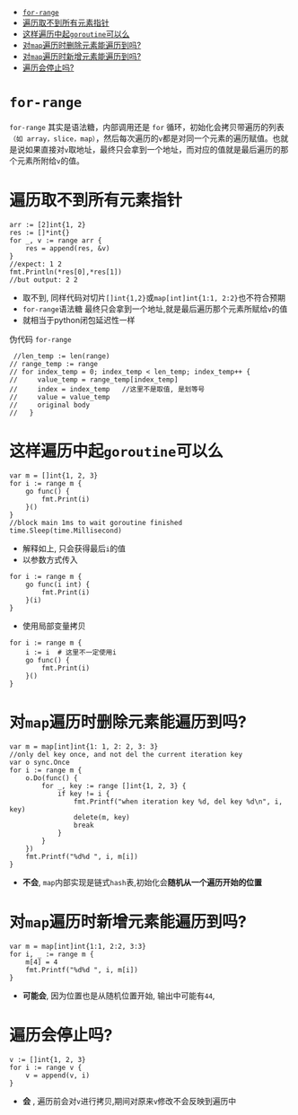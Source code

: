 - [`for-range`](#for-range)
- [遍历取不到所有元素指针](#遍历取不到所有元素指针)
- [这样遍历中起`goroutine`可以么](#这样遍历中起goroutine可以么)
- [对`map`遍历时删除元素能遍历到吗?](#对map遍历时删除元素能遍历到吗)
- [对`map`遍历时新增元素能遍历到吗?](#对map遍历时新增元素能遍历到吗)
- [遍历会停止吗?](#遍历会停止吗)

# `for-range`
`for-range` 其实是语法糖，内部调用还是 `for` 循环，初始化会拷贝带遍历的列表`（如 array，slice，map）`，然后每次遍历的`v`都是对同一个元素的遍历赋值。也就是说如果直接对`v`取地址，最终只会拿到一个地址，而对应的值就是最后遍历的那个元素所附给`v`的值。

# 遍历取不到所有元素指针
```golang
arr := [2]int{1, 2}
res := []*int{}
for _, v := range arr {
    res = append(res, &v)
}
//expect: 1 2
fmt.Println(*res[0],*res[1])
//but output: 2 2
```
* 取不到, 同样代码对切片`[]int{1,2}`或`map[int]int{1:1, 2:2}`也不符合预期
* `for-range`语法糖 最终只会拿到一个地址,就是最后遍历那个元素所赋给`v`的值
* 就相当于python闭包延迟性一样

伪代码 `for-range`
```golang
 //len_temp := len(range)
// range_temp := range
// for index_temp = 0; index_temp < len_temp; index_temp++ {
//     value_temp = range_temp[index_temp]
//     index = index_temp   //这里不是取值, 是划等号
//     value = value_temp
//     original body
//   }
```

# 这样遍历中起`goroutine`可以么
```golang
var m = []int{1, 2, 3}
for i := range m {
    go func() {
        fmt.Print(i)
    }()
}
//block main 1ms to wait goroutine finished
time.Sleep(time.Millisecond)
```
* 解释如上, 只会获得最后`i`的值
* 以参数方式传入
```golang
for i := range m {
    go func(i int) {
        fmt.Print(i)
    }(i)
}
```
* 使用局部变量拷贝
```golang
for i := range m {
    i := i  # 这里不一定使用i
    go func() {
        fmt.Print(i)
    }()
}
```

# 对`map`遍历时删除元素能遍历到吗?
```golang
var m = map[int]int{1: 1, 2: 2, 3: 3}
//only del key once, and not del the current iteration key
var o sync.Once
for i := range m {
    o.Do(func() {
        for _, key := range []int{1, 2, 3} {
            if key != i {
                fmt.Printf("when iteration key %d, del key %d\n", i, key)
                delete(m, key)
                break
            }
        }
    })
    fmt.Printf("%d%d ", i, m[i])
}
```
* **不会**, `map`内部实现是链式`hash`表,初始化会**随机从一个遍历开始的位置**

# 对`map`遍历时新增元素能遍历到吗?
```golang
var m = map[int]int{1:1, 2:2, 3:3}
for i, _ := range m {
    m[4] = 4
    fmt.Printf("%d%d ", i, m[i])
}
```
* **可能会**, 因为位置也是从随机位置开始, 输出中可能有`44`,

# 遍历会停止吗?
```golang
v := []int{1, 2, 3}
for i := range v {
    v = append(v, i)
}
```
* **会** , 遍历前会对`v`进行拷贝,期间对原来`v`修改不会反映到遍历中